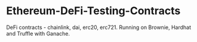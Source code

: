 # Ethereum-DeFi-Testing-Contracts
DeFi contracts - chainlink, dai, erc20, erc721. Running on Brownie, Hardhat and Truffle with Ganache. 

